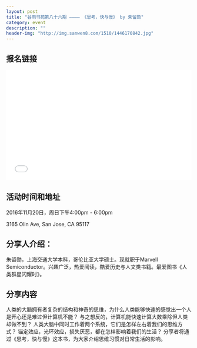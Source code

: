 ```yaml
---
layout: post
title: "谷雨书苑第八十六期 ———— 《思考，快与慢》 by 朱留勋"
category: event
description: ""
header-img: "http://img.sanwen8.com/1510/1446170842.jpg"
---
```


## 报名链接
<div style="width:100%; text-align:left;" ><iframe src="//eventbrite.com/tickets-external?eid=29429655893&ref=etckt" frameborder="0" height="300" width="100%" vspace="0" hspace="0" marginheight="5" marginwidth="5" scrolling="auto" allowtransparency="true"></iframe></div>

## 活动时间和地址
2016年11月20日，周日下午4:00pm - 6:00pm

3165 Olin Ave, San Jose, CA 95117

## 分享人介绍：
朱留勋，上海交通大学本科，哥伦比亚大学硕士。现就职于Marvell Semiconductor。兴趣广泛，热爱阅读，酷爱历史与人文类书籍。最爱图书《人类群星闪耀时》。

## 分享内容
人类的大脑拥有者复杂的结构和神奇的思维，为什么人类能够快速的感觉出一个人是开心还是难过但计算机不能？
与之想反的，计算机能快速计算大数乘除但人类却做不到？
人类大脑中同时工作着两个系统，它们是怎样左右着我们的思维方式？
锚定效应，光环效应，损失厌恶，都在怎样影响着我们的生活？
分享者将通过《思考，快与慢》这本书，为大家介绍思维习惯对日常生活的影响。
